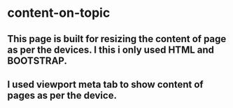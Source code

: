 # content-on-topic
## This page is built for resizing the content of page as per the devices. I this i only used HTML and BOOTSTRAP.
## I used viewport meta tab to show content of pages as per the device.
